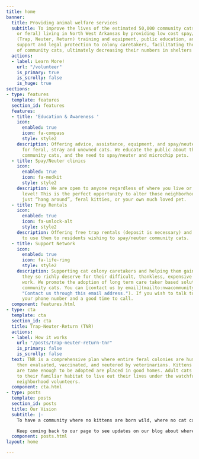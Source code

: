 ```yaml
---
title: home
banner:
  title: Providing animal welfare services
  subtitle: To improve the lives of the estimated 50,000 community cats (stray, abandoned,
    or feral) living in North West Arkansas by providing low cost spay/neuter, TNR
    (Trap, Neuter, Return) training and equipment, public education, and increased
    support and legal protection to colony caretakers, facilitating the humane management
    of community cats, ultimately decreasing their numbers in shelters and at large.
  actions:
  - label: Learn More!
    url: "/volunteer"
    is_primary: true
    is_scrolly: false
    is_huge: true
sections:
- type: features
  template: features
  section_id: features
  features:
  - title: 'Education & Awareness '
    icon:
      enabled: true
      icon: fa-compass
      style: style2
    description: Offering advice, assistance, equipment, and spay/neuter resources
      for feral, stray and unowned cats. We educate the public about the plight of
      community cats, and the need to spay/neuter and microchip pets.
  - title: Spay/Neuter clinics
    icon:
      enabled: true
      icon: fa-medkit
      style: style2
    description: We are open to anyone regardless of where you live or your income
      level! This is the perfect opportunity to alter those neighborhood kitties that
      just “hang around”, feral kitties, or your own much loved pet.
  - title: Trap Rentals
    icon:
      enabled: true
      icon: fa-unlock-alt
      style: style2
    description: Offering free trap rentals (deposit is necessary) and advice on how
      to use them to residents wishing to spay/neuter community cats.
  - title: Support Network
    icon:
      enabled: true
      icon: fa-life-ring
      style: style2
    description: Supporting cat colony caretakers and helping them gain the respect
      they so richly deserve for their difficult, thankless, expensive and compassionate
      work. We promote the adoption of long term care taker based solutions regarding
      community cats. You can [contact us by email](mailto:nwacommunitycatproject@gmail.com
      "Contact us through this email address."). If you wish to talk to someone, leave
      your phone number and a good time to call.
  component: features.html
- type: cta
  template: cta
  section_id: cta
  title: Trap-Neuter-Return (TNR)
  actions:
  - label: How it works
    url: "/posts/trap-neuter-return-tnr"
    is_primary: false
    is_scrolly: false
  text: TNR is a comprehensive plan where entire feral colonies are humanely trapped,
    then evaluated, vaccinated, and neutered by veterinarians. Kittens and cats that
    are tame enough to be adopted are placed in good homes. Adult cats are returned
    to their familiar habitat to live out their lives under the watchful care of sympathetic
    neighborhood volunteers.
  component: cta.html
- type: posts
  template: posts
  section_id: posts
  title: Our Vision
  subtitle: |-
    To have a community where no kittens are born wild, where no cat capable of living in a home is lacking one, and where no community cats go wanting for food, water, and appropriate care and concern.

    Keep coming back to our page to see updates on our blog about where we are hosting clinics, offering services, and showing some of the cats we've helped find a new home.
  component: posts.html
layout: home

---
```

